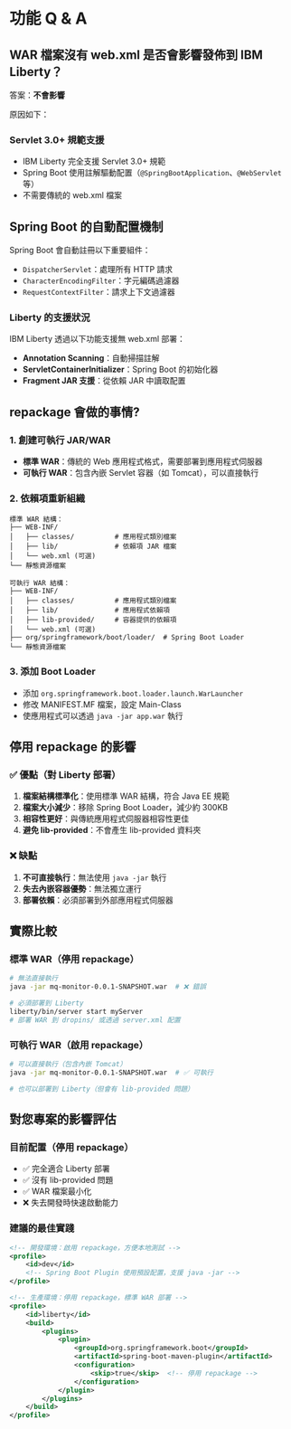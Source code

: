 
# 功能 Q & A

## WAR 檔案沒有 web.xml 是否會影響發佈到 IBM Liberty？
答案：**不會影響**

原因如下：
### Servlet 3.0+ 規範支援
- IBM Liberty 完全支援 Servlet 3.0+ 規範
- Spring Boot 使用註解驅動配置（`@SpringBootApplication`、`@WebServlet` 等）
- 不需要傳統的 web.xml 檔案

## Spring Boot 的自動配置機制
Spring Boot 會自動註冊以下重要組件：
- `DispatcherServlet`：處理所有 HTTP 請求
- `CharacterEncodingFilter`：字元編碼過濾器
- `RequestContextFilter`：請求上下文過濾器

### Liberty 的支援狀況
IBM Liberty 透過以下功能支援無 web.xml 部署：
- **Annotation Scanning**：自動掃描註解
- **ServletContainerInitializer**：Spring Boot 的初始化器
- **Fragment JAR 支援**：從依賴 JAR 中讀取配置

## repackage 會做的事情?

### 1. 創建可執行 JAR/WAR
- **標準 WAR**：傳統的 Web 應用程式格式，需要部署到應用程式伺服器
- **可執行 WAR**：包含內嵌 Servlet 容器（如 Tomcat），可以直接執行

### 2. 依賴項重新組織
```
標準 WAR 結構：
├── WEB-INF/
│   ├── classes/          # 應用程式類別檔案
│   ├── lib/              # 依賴項 JAR 檔案
│   └── web.xml (可選)
└── 靜態資源檔案

可執行 WAR 結構：
├── WEB-INF/
│   ├── classes/          # 應用程式類別檔案
│   ├── lib/              # 應用程式依賴項
│   ├── lib-provided/     # 容器提供的依賴項
│   └── web.xml (可選)
├── org/springframework/boot/loader/  # Spring Boot Loader
└── 靜態資源檔案
```

### 3. 添加 Boot Loader
- 添加 `org.springframework.boot.loader.launch.WarLauncher`
- 修改 MANIFEST.MF 檔案，設定 Main-Class
- 使應用程式可以透過 `java -jar app.war` 執行

## 停用 repackage 的影響

### ✅ 優點（對 Liberty 部署）
1. **檔案結構標準化**：使用標準 WAR 結構，符合 Java EE 規範
2. **檔案大小減少**：移除 Spring Boot Loader，減少約 300KB
3. **相容性更好**：與傳統應用程式伺服器相容性更佳
4. **避免 lib-provided**：不會產生 lib-provided 資料夾

### ❌ 缺點
1. **不可直接執行**：無法使用 `java -jar` 執行
2. **失去內嵌容器優勢**：無法獨立運行
3. **部署依賴**：必須部署到外部應用程式伺服器

## 實際比較

### 標準 WAR（停用 repackage）
```bash
# 無法直接執行
java -jar mq-monitor-0.0.1-SNAPSHOT.war  # ❌ 錯誤

# 必須部署到 Liberty
liberty/bin/server start myServer
# 部署 WAR 到 dropins/ 或透過 server.xml 配置
```

### 可執行 WAR（啟用 repackage）
```bash
# 可以直接執行（包含內嵌 Tomcat）
java -jar mq-monitor-0.0.1-SNAPSHOT.war  # ✅ 可執行

# 也可以部署到 Liberty（但會有 lib-provided 問題）
```

## 對您專案的影響評估

### 目前配置（停用 repackage）
- ✅ 完全適合 Liberty 部署
- ✅ 沒有 lib-provided 問題
- ✅ WAR 檔案最小化
- ❌ 失去開發時快速啟動能力

### 建議的最佳實踐
```xml
<!-- 開發環境：啟用 repackage，方便本地測試 -->
<profile>
    <id>dev</id>
    <!-- Spring Boot Plugin 使用預設配置，支援 java -jar -->
</profile>

<!-- 生產環境：停用 repackage，標準 WAR 部署 -->
<profile>
    <id>liberty</id>
    <build>
        <plugins>
            <plugin>
                <groupId>org.springframework.boot</groupId>
                <artifactId>spring-boot-maven-plugin</artifactId>
                <configuration>
                    <skip>true</skip>  <!-- 停用 repackage -->
                </configuration>
            </plugin>
        </plugins>
    </build>
</profile>
```
